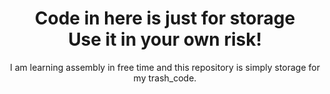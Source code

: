 <div align="center">
  <h1>Code in here is just for storage <br>Use it in your own risk!</h1>
  <p>I am learning assembly in free time and this repository is simply storage for my trash_code.</p>
</div>
